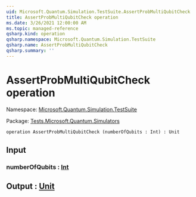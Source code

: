 ```yaml
---
uid: Microsoft.Quantum.Simulation.TestSuite.AssertProbMultiQubitCheck
title: AssertProbMultiQubitCheck operation
ms.date: 3/26/2021 12:00:00 AM
ms.topic: managed-reference
qsharp.kind: operation
qsharp.namespace: Microsoft.Quantum.Simulation.TestSuite
qsharp.name: AssertProbMultiQubitCheck
qsharp.summary: ''
---
```


# AssertProbMultiQubitCheck operation

Namespace: [Microsoft.Quantum.Simulation.TestSuite](xref:Microsoft.Quantum.Simulation.TestSuite)

Package: [Tests.Microsoft.Quantum.Simulators](https://nuget.org/packages/Tests.Microsoft.Quantum.Simulators)




```qsharp
operation AssertProbMultiQubitCheck (numberOfQubits : Int) : Unit
```


## Input

### numberOfQubits : [Int](xref:microsoft.quantum.lang-ref.int)





## Output : [Unit](xref:microsoft.quantum.lang-ref.unit)

